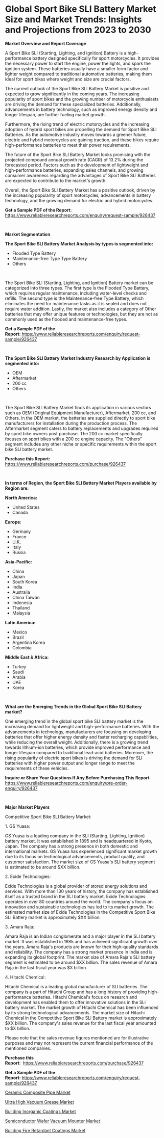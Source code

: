 <p><h1>Global Sport Bike SLI Battery Market Size and Market Trends: Insights and Projections from 2023 to 2030</h1></p><p><strong>Market Overview and Report Coverage</strong></p>
<p><p>A Sport Bike SLI (Starting, Lighting, and Ignition) Battery is a high-performance battery designed specifically for sport motorcycles. It provides the necessary power to start the engine, power the lights, and spark the ignition system. These batteries usually have a smaller form factor and lighter weight compared to traditional automotive batteries, making them ideal for sport bikes where weight and size are crucial factors.</p><p>The current outlook of the Sport Bike SLI Battery Market is positive and expected to grow significantly in the coming years. The increasing popularity of sport bikes and the growing number of motorcycle enthusiasts are driving the demand for these specialized batteries. Additionally, advancements in battery technology, such as improved energy density and longer lifespan, are further fueling market growth.</p><p>Furthermore, the rising trend of electric motorcycles and the increasing adoption of hybrid sport bikes are propelling the demand for Sport Bike SLI Batteries. As the automotive industry moves towards a greener future, electric and hybrid motorcycles are gaining traction, and these bikes require high-performance batteries to meet their power requirements.</p><p>The future of the Sport Bike SLI Battery Market looks promising with the projected compound annual growth rate (CAGR) of 13.2% during the forecasted period. Factors such as the development of lightweight and high-performance batteries, expanding sales channels, and growing consumer awareness regarding the advantages of Sport Bike SLI Batteries are expected to contribute to the market's growth.</p><p>Overall, the Sport Bike SLI Battery Market has a positive outlook, driven by the increasing popularity of sport motorcycles, advancements in battery technology, and the growing demand for electric and hybrid motorcycles.</p></p>
<p><strong>Get a Sample PDF of the Report:</strong> <a href="https://www.reliableresearchreports.com/enquiry/request-sample/926437">https://www.reliableresearchreports.com/enquiry/request-sample/926437</a></p>
<p>&nbsp;</p>
<p><strong>Market Segmentation</strong></p>
<p><strong>The Sport Bike SLI Battery Market Analysis by types is segmented into:</strong></p>
<p><ul><li>Flooded Type Battery</li><li>Maintenance-free Type Type Battery</li><li>Others</li></ul></p>
<p>&nbsp;</p>
<p><p>The Sport Bike SLI (Starting, Lighting, and Ignition) Battery market can be categorized into three types. The first type is the Flooded Type Battery, which requires regular maintenance, including water-level checks and refills. The second type is the Maintenance-free Type Battery, which eliminates the need for maintenance tasks as it is sealed and does not require water addition. Lastly, the market also includes a category of Other batteries that may offer unique features or technologies, but they are not as commonly used as the flooded and maintenance-free types.</p></p>
<p><strong>Get a Sample PDF of the Report:</strong>&nbsp;<a href="https://www.reliableresearchreports.com/enquiry/request-sample/926437">https://www.reliableresearchreports.com/enquiry/request-sample/926437</a></p>
<p>&nbsp;</p>
<p><strong>The Sport Bike SLI Battery Market Industry Research by Application is segmented into:</strong></p>
<p><ul><li>OEM</li><li>Aftermarket</li><li>200 cc</li><li>Others</li></ul></p>
<p>&nbsp;</p>
<p><p>The Sport Bike SLI Battery Market finds its application in various sectors such as OEM (Original Equipment Manufacturer), Aftermarket, 200 cc, and Others. In the OEM market, the batteries are supplied directly to sport bike manufacturers for installation during the production process. The Aftermarket segment caters to battery replacements and upgrades required by sport bike owners post purchase. The 200 cc market specifically focuses on sport bikes with a 200 cc engine capacity. The "Others" segment includes any other niche or specific requirements within the sport bike SLI battery market.</p></p>
<p><strong>Purchase this Report:</strong>&nbsp; <a href="https://www.reliableresearchreports.com/purchase/926437">https://www.reliableresearchreports.com/purchase/926437</a></p>
<p>&nbsp;</p>
<p><strong>In terms of Region, the Sport Bike SLI Battery Market Players available by Region are:</strong></p>
<p>
    <p> <strong> North America: </strong>
        <ul>
            <li>United States</li>
            <li>Canada</li>
        </ul>
        </p> 
    <p> <strong> Europe: </strong>
        <ul>
            <li>Germany</li>
            <li>France</li>
            <li>U.K.</li>
            <li>Italy</li>
            <li>Russia</li>
        </ul>
        </p> 
    <p> <strong> Asia-Pacific: </strong>
        <ul>
            <li>China</li>
            <li>Japan</li>
            <li>South Korea</li>
            <li>India</li>
            <li>Australia</li>
            <li>China Taiwan</li>
            <li>Indonesia</li>
            <li>Thailand</li>
            <li>Malaysia</li>
        </ul>
        </p> 
    <p> <strong> Latin America: </strong>
        <ul>
            <li>Mexico</li>
            <li>Brazil</li>
            <li>Argentina Korea</li>
            <li>Colombia</li>
        </ul>
        </p> 
    <p> <strong> Middle East & Africa: </strong>
        <ul>
            <li>Turkey</li>
            <li>Saudi</li>
            <li>Arabia</li>
            <li>UAE</li>
            <li>Korea</li>
        </ul>
    </p>
    </p>
<p>&nbsp;</p>
<p><strong>What are the Emerging Trends in the Global Sport Bike SLI Battery market?</strong></p>
<p><p>One emerging trend in the global sport bike SLI battery market is the increasing demand for lightweight and high-performance batteries. With the advancements in technology, manufacturers are focusing on developing batteries that offer higher energy density and faster recharging capabilities, while reducing the overall weight. Additionally, there is a growing trend towards lithium-ion batteries, which provide improved performance and longer lifespan compared to traditional lead-acid batteries. Moreover, the rising popularity of electric sport bikes is driving the demand for SLI batteries with higher power output and longer range to meet the requirements of these vehicles.</p></p>
<p><strong>Inquire or Share Your Questions If Any Before Purchasing This Report</strong>- <a href="https://www.reliableresearchreports.com/enquiry/pre-order-enquiry/926437">https://www.reliableresearchreports.com/enquiry/pre-order-enquiry/926437</a></p>
<p>&nbsp;</p>
<p><strong>Major Market Players</strong></p>
<p><p>Competitive Sport Bike SLI Battery Market:</p><p>1. GS Yuasa:</p><p>GS Yuasa is a leading company in the SLI (Starting, Lighting, Ignition) battery market. It was established in 1895 and is headquartered in Kyoto, Japan. The company has a strong presence in both domestic and international markets. GS Yuasa has experienced significant market growth due to its focus on technological advancements, product quality, and customer satisfaction. The market size of GS Yuasa's SLI battery segment is estimated to be around $XX billion.</p><p>2. Exide Technologies:</p><p>Exide Technologies is a global provider of stored energy solutions and services. With more than 130 years of history, the company has established itself as a trusted brand in the SLI battery market. Exide Technologies operates in over 80 countries around the world. The company's focus on innovation and sustainable technologies has led to its market growth. The estimated market size of Exide Technologies in the Competitive Sport Bike SLI Battery market is approximately $XX billion.</p><p>3. Amara Raja:</p><p>Amara Raja is an Indian conglomerate and a major player in the SLI battery market. It was established in 1985 and has achieved significant growth over the years. Amara Raja's products are known for their high-quality standards and reliability. The company has a strong market presence in India and is expanding its global footprint. The market size of Amara Raja's SLI battery segment is estimated to be around $XX billion. The sales revenue of Amara Raja in the last fiscal year was $X billion.</p><p>4. Hitachi Chemical:</p><p>Hitachi Chemical is a leading global manufacturer of SLI batteries. The company is a part of Hitachi Group and has a long history of providing high-performance batteries. Hitachi Chemical's focus on research and development has enabled them to offer innovative solutions in the SLI battery market. The market growth of Hitachi Chemical has been influenced by its strong technological advancements. The market size of Hitachi Chemical in the Competitive Sport Bike SLI Battery market is approximately $XX billion. The company's sales revenue for the last fiscal year amounted to $X billion.</p><p>Please note that the sales revenue figures mentioned are for illustrative purposes and may not represent the current financial performance of the mentioned companies.</p></p>
<p><strong>Purchase this Report:</strong>&nbsp;&nbsp;<a href="https://www.reliableresearchreports.com/purchase/926437">https://www.reliableresearchreports.com/purchase/926437</a></p>
<p></p>
<p><strong>Get a Sample PDF of the Report:</strong>&nbsp;<a href="https://www.reliableresearchreports.com/enquiry/request-sample/926437">https://www.reliableresearchreports.com/enquiry/request-sample/926437</a></p>
<p><p><a href="https://medium.com/@eloisadavis6326/ceramic-composite-pipe-market-size-growth-forecast-2023-2030-7bd23b570e26">Ceramic Composite Pipe Market</a></p><p><a href="https://medium.com/@staceyhilll3626/ultra-high-vacuum-grease-market-size-growth-forecast-2023-2030-7790c857ca35">Ultra High Vacuum Grease Market</a></p><p><a href="https://github.com/rahu1503/Market-Research-Report-List-1/blob/main/building-inorganic-coatings-market.md">Building Inorganic Coatings Market</a></p><p><a href="https://www.linkedin.com/pulse/semiconductor-wafer-vacuum-mounter-market-research-report-ihwpc/">Semiconductor Wafer Vacuum Mounter Market</a></p><p><a href="https://github.com/rahu1501/Market-Research-Report-List-1/blob/main/building-fire-retardant-coatings-market.md">Building Fire Retardant Coatings Market</a></p></p>